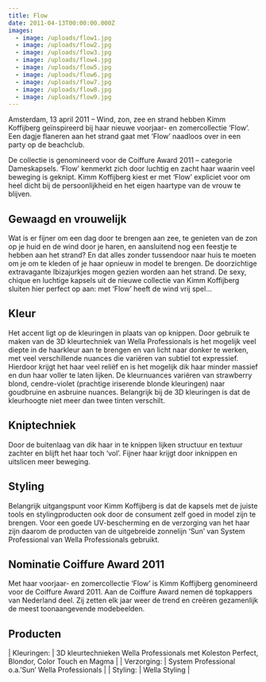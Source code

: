 ```yaml
---
title: Flow
date: 2011-04-13T00:00:00.000Z
images:
  - image: /uploads/flow1.jpg
  - image: /uploads/flow2.jpg
  - image: /uploads/flow3.jpg
  - image: /uploads/flow4.jpg
  - image: /uploads/flow5.jpg
  - image: /uploads/flow6.jpg
  - image: /uploads/flow7.jpg
  - image: /uploads/flow8.jpg
  - image: /uploads/flow9.jpg
---
```



Amsterdam, 13 april 2011 – Wind, zon, zee en strand hebben Kimm Koffijberg ge&iuml;nspireerd bij haar nieuwe voorjaar- en zomercollectie ‘Flow’. Een dagje flaneren aan het strand gaat met ‘Flow’ naadloos over in een party op de beachclub.

De collectie is genomineerd voor de Coiffure Award 2011 – categorie Dameskapsels. ‘Flow’ kenmerkt zich door luchtig en zacht haar waarin veel beweging is geknipt. Kimm Koffijberg kiest er met ‘Flow’ expliciet voor om heel dicht bij de persoonlijkheid en het eigen haartype van de vrouw te blijven.

## Gewaagd en vrouwelijk

Wat is er fijner om een dag door te brengen aan zee, te genieten van de zon op je huid en de wind door je haren, en aansluitend nog een feestje te hebben aan het strand? En dat alles zonder tussendoor naar huis te moeten om je om te kleden of je haar opnieuw in model te brengen. De doorzichtige extravagante Ibizajurkjes mogen gezien worden aan het strand. De sexy, chique en luchtige kapsels uit de nieuwe collectie van Kimm Koffijberg sluiten hier perfect op aan: met ‘Flow’ heeft de wind vrij spel…

## Kleur

Het accent ligt op de kleuringen in plaats van op knippen. Door gebruik te maken van de 3D kleurtechniek van Wella Professionals is het mogelijk veel diepte in de haarkleur aan te brengen en van licht naar donker te werken, met veel verschillende nuances die vari&euml;ren van subtiel tot expressief. Hierdoor krijgt het haar veel reli&euml;f en is het mogelijk dik haar minder massief en dun haar voller te laten lijken. De kleurnuances vari&euml;ren van strawberry blond, cendre-violet (prachtige iriserende blonde kleuringen) naar goudbruine en asbruine nuances. Belangrijk bij de 3D kleuringen is dat de kleurhoogte niet meer dan twee tinten verschilt.

## Kniptechniek

Door de buitenlaag van dik haar in te knippen lijken structuur en textuur zachter en blijft het haar toch ‘vol’. Fijner haar krijgt door inknippen en uitslicen meer beweging.

## Styling

Belangrijk uitgangspunt voor Kimm Koffijberg is dat de kapsels met de juiste tools en stylingproducten ook door de consument zelf goed in model zijn te brengen. Voor een goede UV-bescherming en de verzorging van het haar zijn daarom de producten van de uitgebreide zonnelijn ‘Sun’ van System Professional van Wella Professionals gebruikt.

## Nominatie Coiffure Award 2011

Met haar voorjaar- en zomercollectie ‘Flow’ is Kimm Koffijberg genomineerd voor de Coiffure Award 2011. Aan de Coiffure Award nemen d&eacute; topkappers van Nederland deel. Zij zetten elk jaar weer de trend en cre&euml;ren gezamenlijk de meest toonaangevende modebeelden.

## Producten

| Kleuringen: | 3D kleurtechnieken Wella Professionals met Koleston Perfect, Blondor, Color Touch en Magma |
| Verzorging: | System Professional o.a.’Sun’ Wella Professionals |
| Styling: | Wella Styling |